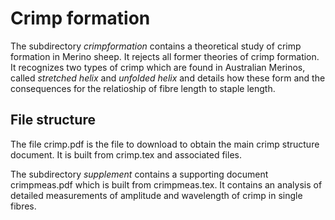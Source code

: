 # Crimp formation  #
The subdirectory _crimpformation_ contains a theoretical study of crimp formation in Merino sheep. It rejects all former theories of crimp formation. It recognizes two types of crimp which are found in Australian Merinos, called _stretched helix_ and _unfolded helix_ and details how these form and the consequences for the relatioship of fibre length to staple length.

## File structure ##
The file crimp.pdf is the file to download to obtain the main crimp structure document. It is built from crimp.tex and associated files.

The subdirectory _supplement_ contains a supporting document crimpmeas.pdf which is built from crimpmeas.tex. It contains an analysis of detailed measurements of amplitude and wavelength of crimp in single fibres.


